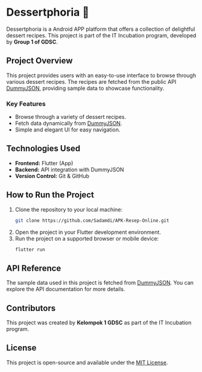 # Dessertphoria 🍰

Dessertphoria is a Android APP platform that offers a collection of delightful dessert recipes. This project is part of the IT Incubation program, developed by **Group 1 of GDSC**.

## Project Overview
This project provides users with an easy-to-use interface to browse through various dessert recipes. The recipes are fetched from the public API [DummyJSON](https://dummyjson.com), providing sample data to showcase functionality.

### Key Features
- Browse through a variety of dessert recipes.
- Fetch data dynamically from [DummyJSON](https://dummyjson.com).
- Simple and elegant UI for easy navigation.

## Technologies Used
- **Frontend:** Flutter (App)
- **Backend:** API integration with DummyJSON
- **Version Control:** Git & GitHub

## How to Run the Project
1. Clone the repository to your local machine:
   ```bash
   git clone https://github.com/Sadamdi/APK-Resep-Online.git
   ```
2. Open the project in your Flutter development environment.
3. Run the project on a supported browser or mobile device:
   ```bash
   flutter run
   ```

## API Reference
The sample data used in this project is fetched from [DummyJSON](https://dummyjson.com). You can explore the API documentation for more details.

## Contributors
This project was created by **Kelompok 1 GDSC** as part of the IT Incubation program. 

## License
This project is open-source and available under the [MIT License](LICENSE).
